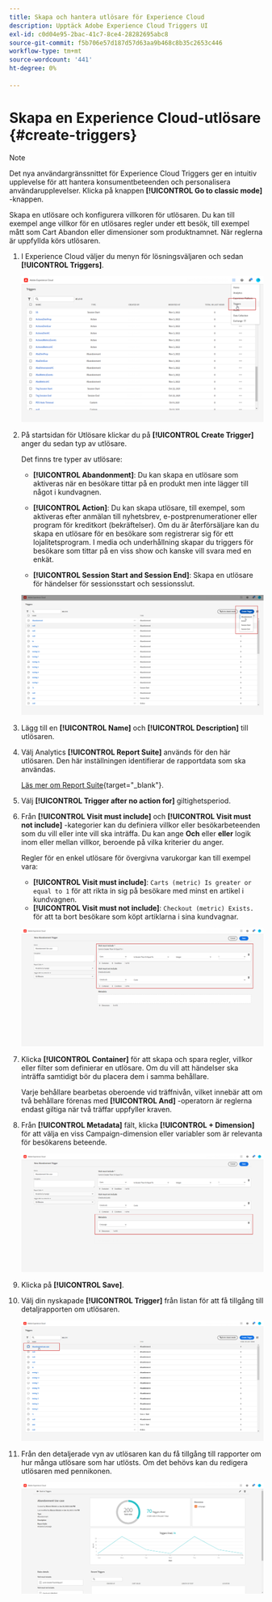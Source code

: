 ```yaml
---
title: Skapa och hantera utlösare för Experience Cloud
description: Upptäck Adobe Experience Cloud Triggers UI
exl-id: c0d04e95-2bac-41c7-8ce4-28282695abc8
source-git-commit: f5b706e57d187d57d63aa9b468c8b35c2653c446
workflow-type: tm+mt
source-wordcount: '441'
ht-degree: 0%

---
```


# Skapa en Experience Cloud-utlösare {#create-triggers}

>[!NOTE]
>
> Det nya användargränssnittet för Experience Cloud Triggers ger en intuitiv upplevelse för att hantera konsumentbeteenden och personalisera användarupplevelser. Klicka på knappen **[!UICONTROL Go to classic mode]** -knappen.

Skapa en utlösare och konfigurera villkoren för utlösaren. Du kan till exempel ange villkor för en utlösares regler under ett besök, till exempel mått som Cart Abandon eller dimensioner som produktnamnet. När reglerna är uppfyllda körs utlösaren.

1. I Experience Cloud väljer du menyn för lösningsväljaren och sedan **[!UICONTROL Triggers]**.

   ![](assets/triggers_7.png)

1. På startsidan för Utlösare klickar du på **[!UICONTROL Create Trigger]** anger du sedan typ av utlösare.

   Det finns tre typer av utlösare:

   * **[!UICONTROL Abandonment]**: Du kan skapa en utlösare som aktiveras när en besökare tittar på en produkt men inte lägger till något i kundvagnen.

   * **[!UICONTROL Action]**: Du kan skapa utlösare, till exempel, som aktiveras efter anmälan till nyhetsbrev, e-postprenumerationer eller program för kreditkort (bekräftelser). Om du är återförsäljare kan du skapa en utlösare för en besökare som registrerar sig för ett lojalitetsprogram. I media och underhållning skapar du triggers för besökare som tittar på en viss show och kanske vill svara med en enkät.

   * **[!UICONTROL Session Start and Session End]**: Skapa en utlösare för händelser för sessionsstart och sessionsslut.

   ![](assets/triggers_1.png)

1. Lägg till en **[!UICONTROL Name]** och **[!UICONTROL Description]** till utlösaren.

1. Välj Analytics **[!UICONTROL Report Suite]** används för den här utlösaren. Den här inställningen identifierar de rapportdata som ska användas.

   [Läs mer om Report Suite](https://experienceleague.adobe.com/docs/analytics/admin/admin-tools/manage-report-suites/c-new-report-suite/t-create-a-report-suite.html){target="_blank"}.

1. Välj **[!UICONTROL Trigger after no action for]** giltighetsperiod.

1. Från **[!UICONTROL Visit must include]** och **[!UICONTROL Visit must not include]** -kategorier kan du definiera villkor eller besökarbeteenden som du vill eller inte vill ska inträffa. Du kan ange **Och** eller **eller** logik inom eller mellan villkor, beroende på vilka kriterier du anger.

   Regler för en enkel utlösare för övergivna varukorgar kan till exempel vara:

   * **[!UICONTROL Visit must include]**: `Carts (metric) Is greater or equal to 1` för att rikta in sig på besökare med minst en artikel i kundvagnen.
   * **[!UICONTROL Visit must not include]**: `Checkout (metric) Exists.` för att ta bort besökare som köpt artiklarna i sina kundvagnar.

   ![](assets/triggers_2.png)

1. Klicka **[!UICONTROL Container]** för att skapa och spara regler, villkor eller filter som definierar en utlösare. Om du vill att händelser ska inträffa samtidigt bör du placera dem i samma behållare.

   Varje behållare bearbetas oberoende vid träffnivån, vilket innebär att om två behållare förenas med **[!UICONTROL And]** -operatorn är reglerna endast giltiga när två träffar uppfyller kraven.

1. Från **[!UICONTROL Metadata]** fält, klicka **[!UICONTROL + Dimension]** för att välja en viss Campaign-dimension eller variabler som är relevanta för besökarens beteende.

   ![](assets/triggers_3.png)

1. Klicka på **[!UICONTROL Save]**.

1. Välj din nyskapade **[!UICONTROL Trigger]** från listan för att få tillgång till detaljrapporten om utlösaren.

   ![](assets/triggers_4.png)

1. Från den detaljerade vyn av utlösaren kan du få tillgång till rapporter om hur många utlösare som har utlösts. Om det behövs kan du redigera utlösaren med pennikonen.

   ![](assets/triggers_5.png)
